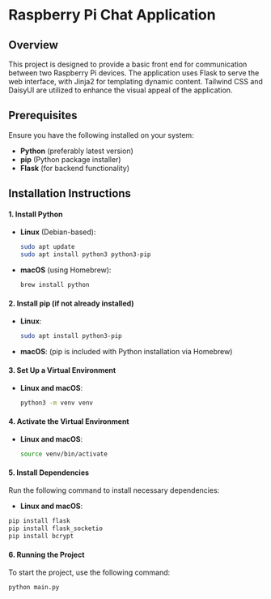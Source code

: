 # Raspberry Pi Chat Application

## Overview
This project is designed to provide a basic front end for communication between two Raspberry Pi devices. The application uses Flask to serve the web interface, with Jinja2 for templating dynamic content. Tailwind CSS and DaisyUI are utilized to enhance the visual appeal of the application.

## Prerequisites
Ensure you have the following installed on your system:

- **Python** (preferably latest version)
- **pip** (Python package installer)
- **Flask** (for backend functionality)

## Installation Instructions

#### 1. Install Python

- **Linux** (Debian-based):
  ```bash
  sudo apt update
  sudo apt install python3 python3-pip
  ```

- **macOS** (using Homebrew):
  ```bash
  brew install python
  ```

#### 2. Install pip (if not already installed)

- **Linux**:
  ```bash
  sudo apt install python3-pip
  ```

- **macOS**: (pip is included with Python installation via Homebrew)

#### 3. Set Up a Virtual Environment

- **Linux and macOS**:
  ```bash
  python3 -m venv venv
  ```

#### 4. Activate the Virtual Environment

- **Linux and macOS**:
  ```bash
  source venv/bin/activate
  ```

#### 5. Install Dependencies
Run the following command to install necessary dependencies:

- **Linux and macOS**:
```bash
pip install flask 
pip install flask_socketio
pip install bcrypt
```

#### 6. Running the Project
To start the project, use the following command:

```bash
python main.py
```
